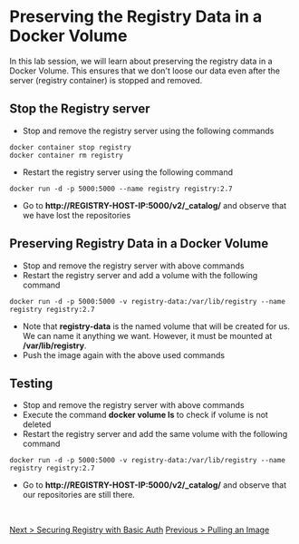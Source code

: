 # Preserving the Registry Data in a Docker Volume

In this lab session, we will learn about preserving the registry data in a Docker Volume. This ensures that we don't loose our data even after the server (registry container) is stopped and removed. 

## Stop the Registry server

- Stop and remove the registry server using the following commands
```
docker container stop registry
docker container rm registry
```
- Restart the registry server using the following command
```
docker run -d -p 5000:5000 --name registry registry:2.7
```
- Go to **http://REGISTRY-HOST-IP:5000/v2/_catalog/** and observe that we have lost the repositories

## Preserving Registry Data in a Docker Volume

- Stop and remove the registry server with above commands
- Restart the registry server and add a volume with the following command
```
docker run -d -p 5000:5000 -v registry-data:/var/lib/registry --name registry registry:2.7
```
- Note that **registry-data** is the named volume that will be created for us. We can name it anything we want. However, it must be mounted at **/var/lib/registry**.
- Push the image again with the above used commands

## Testing 

- Stop and remove the registry server with above commands
- Execute the command **docker volume ls** to check if volume is not deleted
- Restart the registry server and add the same volume with the following command
```
docker run -d -p 5000:5000 -v registry-data:/var/lib/registry --name registry registry:2.7
```
- Go to **http://REGISTRY-HOST-IP:5000/v2/_catalog/** and observe that our repositories are still there.
<br>

[Next > Securing Registry with Basic Auth](https://github.com/QuickDevNotes/Docker-Labs/blob/master/registry/04-securing-registry-with-basic-auth.md)
[Previous > Pulling an Image](https://github.com/QuickDevNotes/Docker-Labs/blob/master/registry/02-pull-an-image-from-registry.md)
